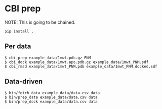 # CBI prep

NOTE: This is going to be chained.

```
pip install .
```

## Per data

```
$ cbi_prep example_data/1mwt.pdb.gz PNM
$ cbi_dock example_data/1mwt.apo.pdb.gz example_data/1mwt_PNM.sdf
$ cbi_rmsd example_data/1mwt_PNM.pdb example_data/1mwt_PNM.docked.sdf

```

## Data-driven

```
$ bin/fetch_data example_data/data.csv data
$ bin/prep_data example_data/data.csv data
$ bin/prep_dock example_data/data.csv data
```